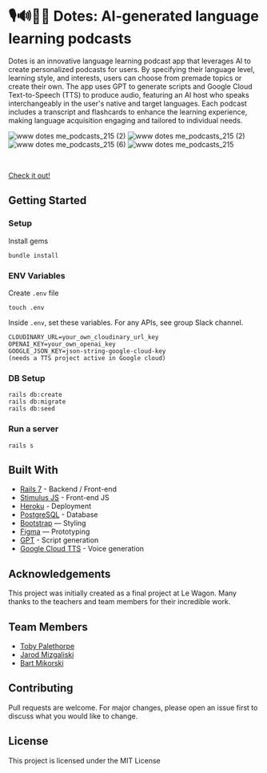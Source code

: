 # 🎙️🔊🧑‍🏫 Dotes: AI-generated language learning podcasts

Dotes is an innovative language learning podcast app that leverages AI to create personalized podcasts for users. By specifying their language level, learning style, and interests, users can choose from premade topics or create their own. The app uses GPT to generate scripts and Google Cloud Text-to-Speech (TTS) to produce audio, featuring an AI host who speaks interchangeably in the user's native and target languages. Each podcast includes a transcript and flashcards to enhance the learning experience, making language acquisition engaging and tailored to individual needs.

![www dotes me_podcasts_215 (2)](https://github.com/user-attachments/assets/42d78ccf-c28f-46ec-a3a8-dab7528167cc)
![www dotes me_podcasts_215 (2)](https://github.com/user-attachments/assets/0d238658-853d-4ec4-a124-ca6d21359951)
![www dotes me_podcasts_215 (6)](https://github.com/user-attachments/assets/a16efc45-71e4-4953-81a2-292ffb7df6d2)
![www dotes me_podcasts_215](https://github.com/user-attachments/assets/fb3117d1-2d6b-41f2-8cfb-1806b3ae398a)

<br>

[Check it out!](https://www.dotes.me)
   

## Getting Started
### Setup

Install gems
```
bundle install
```

### ENV Variables
Create `.env` file
```
touch .env
```
Inside `.env`, set these variables. For any APIs, see group Slack channel.
```
CLOUDINARY_URL=your_own_cloudinary_url_key
OPENAI_KEY=your_own_openai_key
GOOGLE_JSON_KEY=json-string-google-cloud-key
(needs a TTS project active in Google cloud)
```

### DB Setup
```
rails db:create
rails db:migrate
rails db:seed
```

### Run a server
```
rails s
```

## Built With
- [Rails 7](https://guides.rubyonrails.org/) - Backend / Front-end
- [Stimulus JS](https://stimulus.hotwired.dev/) - Front-end JS
- [Heroku](https://heroku.com/) - Deployment
- [PostgreSQL](https://www.postgresql.org/) - Database
- [Bootstrap](https://getbootstrap.com/) — Styling
- [Figma](https://www.figma.com) — Prototyping
- [GPT](https://openai.com/api/) - Script generation
- [Google Cloud TTS](https://cloud.google.com/text-to-speech) - Voice generation

## Acknowledgements
This project was initially created as a final project at Le Wagon. Many thanks to the teachers and team members for their incredible work.

## Team Members
- [Toby Palethorpe](https://www.linkedin.com/in/toby-palethorpe-826aaa90/)
- [Jarod Mizgaliski](https://www.linkedin.com/in/jarod-mizgalski-429546229/)
- [Bart Mikorski](https://github.com/Sadcrispy)

## Contributing
Pull requests are welcome. For major changes, please open an issue first to discuss what you would like to change.

## License
This project is licensed under the MIT License
